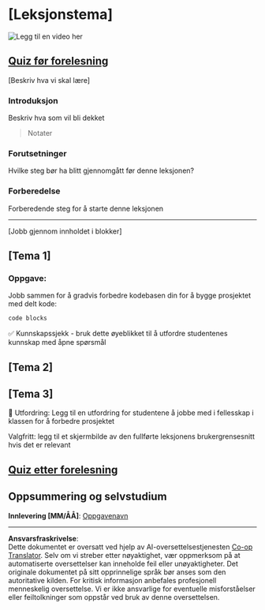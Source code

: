 <!--
CO_OP_TRANSLATOR_METADATA:
{
  "original_hash": "0494be70ad7fadd13a8c3d549c23e355",
  "translation_date": "2025-08-26T23:13:57+00:00",
  "source_file": "lesson-template/README.md",
  "language_code": "no"
}
-->
# [Leksjonstema]

![Legg til en video her](../../../lesson-template/video-url)

## [Quiz før forelesning](../../../lesson-template/quiz-url)

[Beskriv hva vi skal lære]

### Introduksjon

Beskriv hva som vil bli dekket

> Notater

### Forutsetninger

Hvilke steg bør ha blitt gjennomgått før denne leksjonen?

### Forberedelse

Forberedende steg for å starte denne leksjonen

---

[Jobb gjennom innholdet i blokker]

## [Tema 1]

### Oppgave:

Jobb sammen for å gradvis forbedre kodebasen din for å bygge prosjektet med delt kode:

```html
code blocks
```

✅ Kunnskapssjekk - bruk dette øyeblikket til å utfordre studentenes kunnskap med åpne spørsmål

## [Tema 2]

## [Tema 3]

🚀 Utfordring: Legg til en utfordring for studentene å jobbe med i fellesskap i klassen for å forbedre prosjektet

Valgfritt: legg til et skjermbilde av den fullførte leksjonens brukergrensesnitt hvis det er relevant

## [Quiz etter forelesning](../../../lesson-template/quiz-url)

## Oppsummering og selvstudium

**Innlevering [MM/ÅÅ]**: [Oppgavenavn](assignment.md)

---

**Ansvarsfraskrivelse**:  
Dette dokumentet er oversatt ved hjelp av AI-oversettelsestjenesten [Co-op Translator](https://github.com/Azure/co-op-translator). Selv om vi streber etter nøyaktighet, vær oppmerksom på at automatiserte oversettelser kan inneholde feil eller unøyaktigheter. Det originale dokumentet på sitt opprinnelige språk bør anses som den autoritative kilden. For kritisk informasjon anbefales profesjonell menneskelig oversettelse. Vi er ikke ansvarlige for eventuelle misforståelser eller feiltolkninger som oppstår ved bruk av denne oversettelsen.
